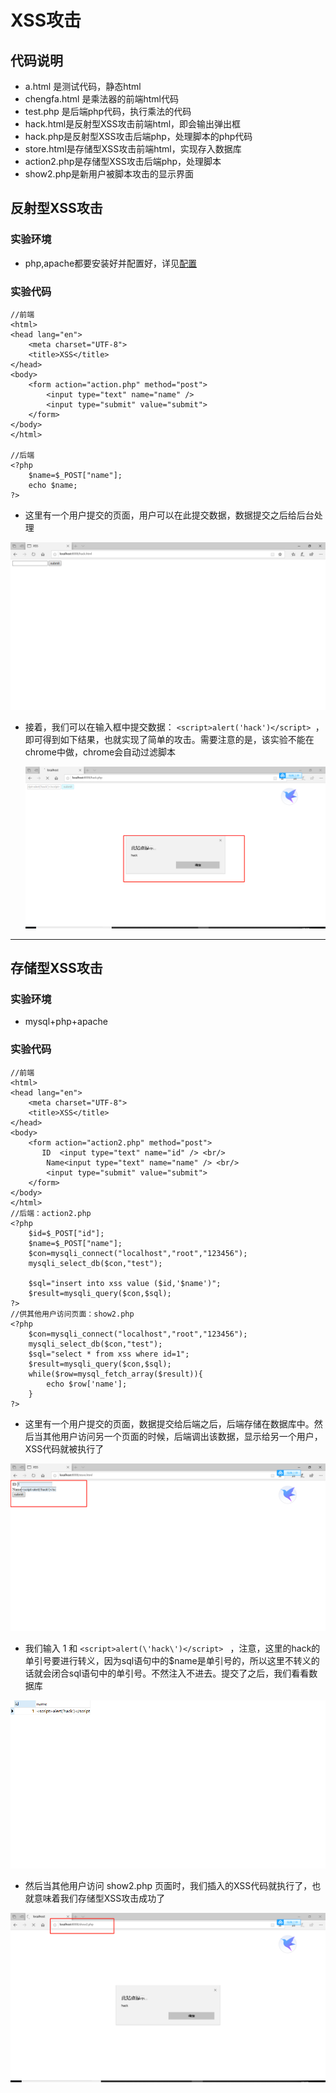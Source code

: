 # XSS攻击

## 代码说明

+ a.html 是测试代码，静态html
+ chengfa.html 是乘法器的前端html代码
+ test.php 是后端php代码，执行乘法的代码
+ hack.html是反射型XSS攻击前端html，即会输出弹出框
+ hack.php是反射型XSS攻击后端php，处理脚本的php代码
+ store.html是存储型XSS攻击前端html，实现存入数据库
+ action2.php是存储型XSS攻击后端php，处理脚本
+ show2.php是新用户被脚本攻击的显示界面

## 反射型XSS攻击

### 实验环境

+ php,apache都要安装好并配置好，详见[配置]( https://blog.csdn.net/qq_38002337/article/details/79354244 )

### 实验代码

```php+HTML
//前端
<html>
<head lang="en">
    <meta charset="UTF-8">
    <title>XSS</title>
</head>
<body>
    <form action="action.php" method="post">
        <input type="text" name="name" />
        <input type="submit" value="submit">
    </form>
</body>
</html>
 
//后端 
<?php
    $name=$_POST["name"]; 
	echo $name;
?>

```

+  这里有一个用户提交的页面，用户可以在此提交数据，数据提交之后给后台处理 

  ![](./image/提交.png)

+ 接着，我们可以在输入框中提交数据： `<script>alert('hack')</script> `，即可得到如下结果，也就实现了简单的攻击。需要注意的是，该实验不能在chrome中做，chrome会自动过滤脚本

  ![](./image/攻击.png)



---

## 存储型XSS攻击

### 实验环境

+ mysql+php+apache

### 实验代码

```php+HTML
//前端
<html>
<head lang="en">
    <meta charset="UTF-8">
    <title>XSS</title>
</head>
<body>
    <form action="action2.php" method="post">
       ID  <input type="text" name="id" /> <br/>
        Name<input type="text" name="name" /> <br/>
        <input type="submit" value="submit">
    </form>
</body>
</html>
//后端：action2.php
<?php
	$id=$_POST["id"];
	$name=$_POST["name"];
	$con=mysqli_connect("localhost","root","123456");
	mysqli_select_db($con,"test");
	
	$sql="insert into xss value ($id,'$name')";
	$result=mysqli_query($con,$sql);
?>
//供其他用户访问页面：show2.php
<?php
	$con=mysqli_connect("localhost","root","123456");
	mysqli_select_db($con,"test");
	$sql="select * from xss where id=1";
	$result=mysqli_query($con,$sql);
	while($row=mysql_fetch_array($result)){
		echo $row['name'];
	}
?>

```

+  这里有一个用户提交的页面，数据提交给后端之后，后端存储在数据库中。然后当其他用户访问另一个页面的时候，后端调出该数据，显示给另一个用户，XSS代码就被执行了 

  ![](./image/存储型.png)

+  我们输入 1  和 `<script>alert(\'hack\')</script> ` ，注意，这里的hack的单引号要进行转义，因为sql语句中的$name是单引号的，所以这里不转义的话就会闭合sql语句中的单引号。不然注入不进去。提交了之后，我们看看数据库 

  ![](./image/数据库.png)

+  然后当其他用户访问 show2.php 页面时，我们插入的XSS代码就执行了，也就意味着我们存储型XSS攻击成功了 

  ![](./image/show.png)